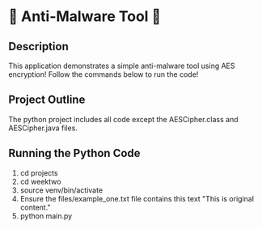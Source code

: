 # 🔐 Anti-Malware Tool 🔐

## Description

This application demonstrates a simple anti-malware tool using AES encryption! Follow the commands below to run the code!

## Project Outline

The python project includes all code except the AESCipher.class and AESCipher.java files.

## Running the Python Code

1. cd projects
2. cd weektwo
3. source venv/bin/activate
4. Ensure the files/example_one.txt file contains this text "This is original content."
5. python main.py
